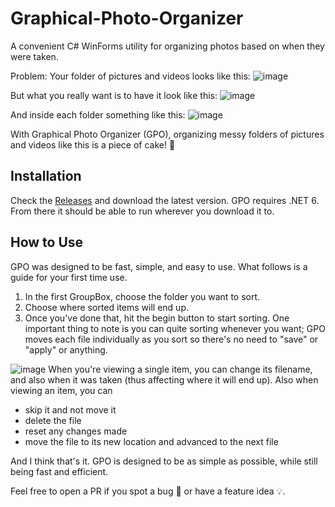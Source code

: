 # Graphical-Photo-Organizer
A convenient C# WinForms utility for organizing photos based on when they were taken.

Problem: Your folder of pictures and videos looks like this:
![image](https://user-images.githubusercontent.com/56001219/156902615-aad8f019-0719-4e37-ac2a-bd57f4133d89.png)


But what you really want is to have it look like this:
![image](https://user-images.githubusercontent.com/56001219/156902653-2a078b6f-750b-44d3-9f57-0ef58215458a.png)

And inside each folder something like this:
![image](https://user-images.githubusercontent.com/56001219/156902676-0b3c4f65-1c29-48d7-821f-9f93124d69a1.png)

With Graphical Photo Organizer (GPO), organizing messy folders of pictures and videos like this is a piece of cake! 🍰

## Installation
Check the [Releases](https://github.com/ellman12/Graphical-Photo-Organizer/releases) and download the latest version. GPO requires .NET 6.<br>
From there it should be able to run wherever you download it to.

## How to Use
GPO was designed to be fast, simple, and easy to use. What follows is a guide for your first time use.<br>
1. In the first GroupBox, choose the folder you want to sort.
2. Choose where sorted items will end up.
3. Once you've done that, hit the begin button to start sorting. One important thing to note is you can quite sorting whenever you want; GPO moves each file individually as you sort so there's no need to "save" or "apply" or anything.

![image](https://user-images.githubusercontent.com/56001219/156902959-84fe5dcf-a109-40e5-9860-68584933bb37.png)
When you're viewing a single item, you can change its filename, and also when it was taken (thus affecting where it will end up).
Also when viewing an item, you can
* skip it and not move it
* delete the file
* reset any changes made
* move the file to its new location and advanced to the next file

And I think that's it. GPO is designed to be as simple as possible, while still being fast and efficient.

Feel free to open a PR if you spot a bug 🐛 or have a feature idea 💡.
